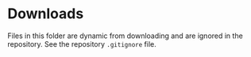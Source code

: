# Downloads

Files in this folder are dynamic from downloading and are ignored in the repository.
See the repository `.gitignore` file.
